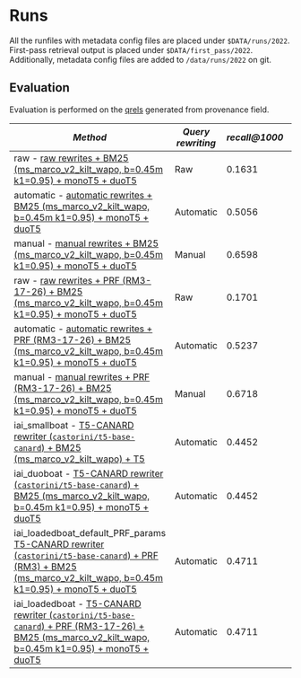 # Runs

All the runfiles with metadata config files are placed under `$DATA/runs/2022`. First-pass retrieval output is placed under `$DATA/first_pass/2022`. Additionally, metadata config files are added to `/data/runs/2022` on git.

## Evaluation

Evaluation is performed on the [qrels](../../qrels/2022.txt) generated from provenance field.

| *Method* | *Query rewriting* | *recall@1000* | *MAP* | *MRR* | *NDCG* | *NDCG@3* | *NDCG@5* |
| -- | -- | -- | -- | -- | -- | -- | -- |
| raw - [raw rewrites + BM25 (ms_marco_v2_kilt_wapo, b=0.45m k1=0.95) + monoT5 + duoT5](raw_bm25-b-45-k-95_mono-duo-t5_2022.meta.yaml) | Raw | 0.1631 | 0.0371 | 0.0533 | 0.0677 | 0.0295 | 0.0374 |
| automatic - [automatic rewrites + BM25 (ms_marco_v2_kilt_wapo, b=0.45m k1=0.95) + monoT5 + duoT5](automatic_bm25-b-45-k-95_mono-duo-t5_2022.meta.yaml) | Automatic | 0.5056 | 0.1670 | 0.2058 | 0.2460 | 0.1603 | 0.1778 |
| manual - [manual rewrites + BM25 (ms_marco_v2_kilt_wapo, b=0.45m k1=0.95) + monoT5 + duoT5](manual_bm25-b-45-k-95_mono-duo-t5_2022.meta.yaml) | Manual | 0.6598 | 0.2402 | 0.2776 | 0.3409 | 0.2174 | 0.2477 |
| raw - [raw rewrites + PRF (RM3-17-26) + BM25 (ms_marco_v2_kilt_wapo, b=0.45m k1=0.95) + monoT5 + duoT5](prf-17-26_raw_bm25-b-45-k-95_mono-duo-t5_2022.meta.yaml) | Raw | 0.1701 | 0.0336 | 0.0496 | 0.0662 | 0.0244 | 0.0361 |
| automatic - [automatic rewrites + PRF (RM3-17-26) + BM25 (ms_marco_v2_kilt_wapo, b=0.45m k1=0.95) + monoT5 + duoT5](prf-17-26_automatic_bm25-b-45-k-95_mono-duo-t5_2022.meta.yaml) | Automatic | 0.5237 | 0.1665 | 0.2055 | 0.2488 | 0.1615 | 0.1787 |
| manual - [manual rewrites + PRF (RM3-17-26) + BM25 (ms_marco_v2_kilt_wapo, b=0.45m k1=0.95) + monoT5 + duoT5](manual_bm25-b-45-k-95_mono-duo-t5_2022.meta.yaml) | Manual | 0.6718 | 0.2432 | 0.2797 | 0.3442 | 0.2199 | 0.2513 |
| iai_smallboat - [T5-CANARD rewriter (`castorini/t5-base-canard`) + BM25 (ms_marco_v2_kilt_wapo) + T5](t5_canard_rewrites_2022.meta.yaml) | Automatic | 0.4452 | 0.1414 | 0.1779 | 0.2116 | 0.1323 | 0.1519 |
| iai_duoboat - [T5-CANARD rewriter (`castorini/t5-base-canard`) + BM25 (ms_marco_v2_kilt_wapo, b=0.45m k1=0.95) + monoT5 + duoT5](t5-canard_bm25-b-45-k-95_mono-duo-t5_2022.meta.yaml) | Automatic | 0.4452 | 0.1344 | 0.1644 | 0.2054 | 0.1241 | 0.1449 |
| iai_loadedboat_default_PRF_params [T5-CANARD rewriter (`castorini/t5-base-canard`) + PRF (RM3) + BM25 (ms_marco_v2_kilt_wapo, b=0.45m k1=0.95) + monoT5 + duoT5](prf_t5-canard_bm25-b-45-k-95_mono-duo-t5_2022.meta.yaml) | Automatic | 0.4711 | 0.1293 | 0.1580 | 0.2053 | 0.1169 | 0.1372 |
| iai_loadedboat - [T5-CANARD rewriter (`castorini/t5-base-canard`) + PRF (RM3-17-26) + BM25 (ms_marco_v2_kilt_wapo, b=0.45m k1=0.95) + monoT5 + duoT5](prf-17-26_t5-canard_bm25-b-45-k-95_mono-duo-t5_2022.meta.yaml) | Automatic | 0.4711 | 0.1329 | 0.1628 | 0.2083 | 0.1255 | 0.1378 |

